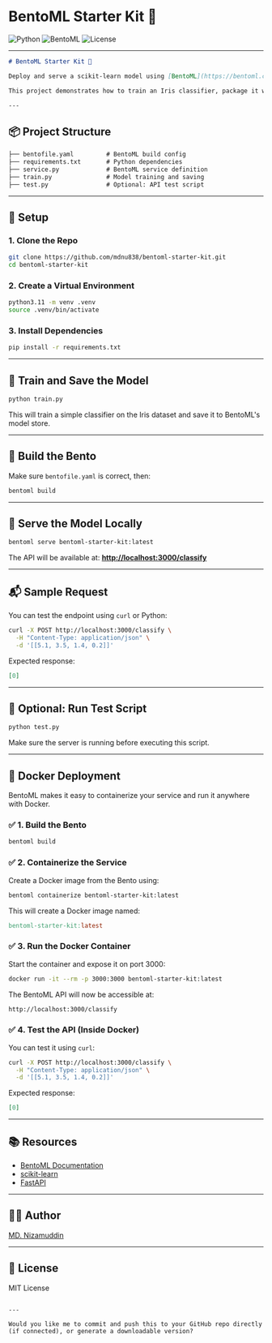 # BentoML Starter Kit 🚀

![Python](https://img.shields.io/badge/Python-3.11-blue)
![BentoML](https://img.shields.io/badge/BentoML-1.0.25-blue)
![License](https://img.shields.io/badge/license-MIT-green)

---

```markdown
# BentoML Starter Kit 🚀

Deploy and serve a scikit-learn model using [BentoML](https://bentoml.com/) — a flexible framework for machine learning model serving, packaging, and deployment.

This project demonstrates how to train an Iris classifier, package it with BentoML, and expose it as a REST API.

---
```
## 📦 Project Structure
```markdown
├── bentofile.yaml         # BentoML build config
├── requirements.txt       # Python dependencies
├── service.py             # BentoML service definition
├── train.py               # Model training and saving
├── test.py                # Optional: API test script
```

---

## 🔧 Setup

### 1. Clone the Repo

```bash
git clone https://github.com/mdnu838/bentoml-starter-kit.git
cd bentoml-starter-kit
````

### 2. Create a Virtual Environment

```bash
python3.11 -m venv .venv
source .venv/bin/activate
```

### 3. Install Dependencies

```bash
pip install -r requirements.txt
```

---

## 🧠 Train and Save the Model

```bash
python train.py
```

This will train a simple classifier on the Iris dataset and save it to BentoML's model store.

---

## 🔨 Build the Bento

Make sure `bentofile.yaml` is correct, then:

```bash
bentoml build
```

---

## 🚀 Serve the Model Locally

```bash
bentoml serve bentoml-starter-kit:latest
```

The API will be available at:
**[http://localhost:3000/classify](http://localhost:3000/classify)**

---

## 📬 Sample Request

You can test the endpoint using `curl` or Python:

```bash
curl -X POST http://localhost:3000/classify \
  -H "Content-Type: application/json" \
  -d '[[5.1, 3.5, 1.4, 0.2]]'
```

Expected response:

```json
[0]
```

---

## 🧪 Optional: Run Test Script

```bash
python test.py
```

Make sure the server is running before executing this script.

---

## 🐳 Docker Deployment

BentoML makes it easy to containerize your service and run it anywhere with Docker.

### ✅ 1. Build the Bento

```bash
bentoml build
```
### ✅ 2. Containerize the Service
Create a Docker image from the Bento using:
```bash
bentoml containerize bentoml-starter-kit:latest
```
This will create a Docker image named:
```makefile
bentoml-starter-kit:latest
```
### ✅ 3. Run the Docker Container
Start the container and expose it on port 3000:
```bash
docker run -it --rm -p 3000:3000 bentoml-starter-kit:latest
```
The BentoML API will now be accessible at:
```bash
http://localhost:3000/classify
```
### ✅ 4. Test the API (Inside Docker)
You can test it using `curl`:
```bash
curl -X POST http://localhost:3000/classify \
  -H "Content-Type: application/json" \
  -d '[[5.1, 3.5, 1.4, 0.2]]'
```
Expected response:
```json
[0]
```
---
## 📚 Resources

* [BentoML Documentation](https://docs.bentoml.com/)
* [scikit-learn](https://scikit-learn.org/)
* [FastAPI](https://fastapi.tiangolo.com/)

---

## 🧑‍💻 Author

[MD. Nizamuddin](https://github.com/mdnu838)

---

## 📄 License

MIT License

```

---

Would you like me to commit and push this to your GitHub repo directly (if connected), or generate a downloadable version?
```
